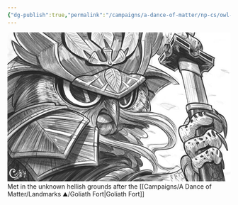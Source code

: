 ```yaml
---
{"dg-publish":true,"permalink":"/campaigns/a-dance-of-matter/np-cs/owl-samurai/"}
---
```


![attachments/samurai_owl.jpg|300](/img/user/attachments/samurai_owl.jpg)
Met in the unknown hellish grounds after the [[Campaigns/A Dance of Matter/Landmarks ⛰/Goliath Fort\|Goliath Fort]]